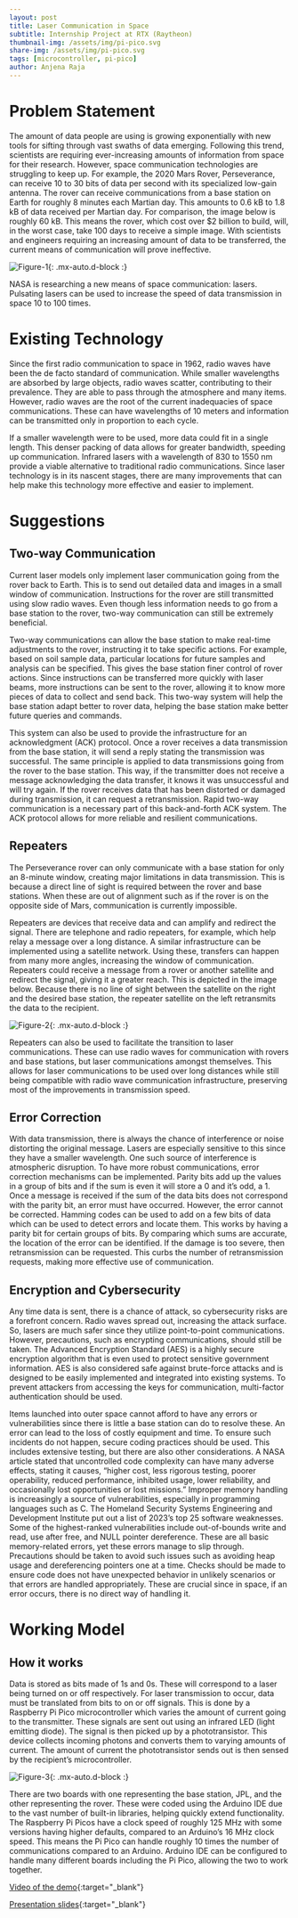 ```yaml
---
layout: post
title: Laser Communication in Space
subtitle: Internship Project at RTX (Raytheon)
thumbnail-img: /assets/img/pi-pico.svg
share-img: /assets/img/pi-pico.svg
tags: [microcontroller, pi-pico]
author: Anjena Raja
---
```


# Problem Statement
The amount of data people are using is growing exponentially with new tools for sifting through vast swaths of data emerging. Following this trend, scientists are requiring ever-increasing amounts of information from space for their research. However, space communication technologies are struggling to keep up. For example, the 2020 Mars Rover, Perseverance, can receive 10 to 30 bits of data per second with its specialized low-gain antenna. The rover can receive communications from a base station on Earth for roughly 8 minutes each Martian day. This amounts to 0.6 kB to 1.8 kB of data received per Martian day. For comparison, the image below is roughly 60 kB. This means the rover, which cost over $2 billion to build, will, in the worst case, take 100 days to receive a simple image. With scientists and engineers requiring an increasing amount of data to be transferred, the current means of communication will prove ineffective.

![Figure-1](/assets/img/lcs/fig-1.png){: .mx-auto.d-block :}

NASA is researching a new means of space communication: lasers. Pulsating lasers can be used to increase the speed of data transmission in space 10 to 100 times.
# Existing Technology
Since the first radio communication to space in 1962, radio waves have been the de facto standard of communication. While smaller wavelengths are absorbed by large objects, radio waves scatter, contributing to their prevalence. They are able to pass through the atmosphere and many items. However, radio waves are the root of the current inadequacies of space communications. These can have wavelengths of 10 meters and information can be transmitted only in proportion to each cycle.

If a smaller wavelength were to be used, more data could fit in a single length. This denser packing of data allows for greater bandwidth, speeding up communication. Infrared lasers with a wavelength of 830 to 1550 nm provide a viable alternative to traditional radio communications. Since laser technology is in its nascent stages, there are many improvements that can help make this technology more effective and easier to implement.
# Suggestions
## Two-way Communication
Current laser models only implement laser communication going from the rover back to Earth. This is to send out detailed data and images in a small window of communication. Instructions for the rover are still transmitted using slow radio waves. Even though less information needs to go from a base station to the rover, two-way communication can still be extremely beneficial.

Two-way communications can allow the base station to make real-time adjustments to the rover, instructing it to take specific actions. For example, based on soil sample data, particular locations for future samples and analysis can be specified. This gives the base station finer control of rover actions. Since instructions can be transferred more quickly with laser beams, more instructions can be sent to the rover, allowing it to know more pieces of data to collect and send back. This two-way system will help the base station adapt better to rover data, helping the base station make better future queries and commands.

This system can also be used to provide the infrastructure for an acknowledgment (ACK) protocol. Once a rover receives a data transmission from the base station, it will send a reply stating the transmission was successful. The same principle is applied to data transmissions going from the rover to the base station. This way, if the transmitter does not receive a message acknowledging the data transfer, it knows it was unsuccessful and will try again. If the rover receives data that has been distorted or damaged during transmission, it can request a retransmission. Rapid two-way communication is a necessary part of this back-and-forth ACK system. The ACK protocol allows for more reliable and resilient communications.
## Repeaters
The Perseverance rover can only communicate with a base station for only an 8-minute window, creating major limitations in data transmission. This is because a direct line of sight is required between the rover and base stations. When these are out of alignment such as if the rover is on the opposite side of Mars, communication is currently impossible. 

Repeaters are devices that receive data and can amplify and redirect the signal. There are telephone and radio repeaters, for example, which help relay a message over a long distance. A similar infrastructure can be implemented using a satellite network. Using these, transfers can happen from many more angles, increasing the window of communication. Repeaters could receive a message from a rover or another satellite and redirect the signal, giving it a greater reach. This is depicted in the image below. Because there is no line of sight between the satellite on the right and the desired base station, the repeater satellite on the left retransmits the data to the recipient.

![Figure-2](/assets/img/lcs/fig-2.png){: .mx-auto.d-block :}

Repeaters can also be used to facilitate the transition to laser communications. These can use radio waves for communication with rovers and base stations, but laser communications amongst themselves. This allows for laser communications to be used over long distances while still being compatible with radio wave communication infrastructure, preserving most of the improvements in transmission speed.
## Error Correction
With data transmission, there is always the chance of interference or noise distorting the original message. Lasers are especially sensitive to this since they have a smaller wavelength. One such source of interference is atmospheric disruption. To have more robust communications, error correction mechanisms can be implemented. Parity bits add up the values in a group of bits and if the sum is even it will store a 0 and it’s odd, a 1. Once a message is received if the sum of the data bits does not correspond with the parity bit, an error must have occurred. However, the error cannot be corrected. Hamming codes can be used to add on a few bits of data which can be used to detect errors and locate them. This works by having a parity bit for certain groups of bits. By comparing which sums are accurate, the location of the error can be identified. If the damage is too severe, then retransmission can be requested. This curbs the number of retransmission requests, making more effective use of communication.
## Encryption and Cybersecurity
Any time data is sent, there is a chance of attack, so cybersecurity risks are a forefront concern. Radio waves spread out, increasing the attack surface. So, lasers are much safer since they utilize point-to-point communications. However, precautions, such as encrypting communications, should still be taken. The Advanced Encryption Standard (AES) is a highly secure encryption algorithm that is even used to protect sensitive government information. AES is also considered safe against brute-force attacks and is designed to be easily implemented and integrated into existing systems. To prevent attackers from accessing the keys for
communication, multi-factor authentication should be used. 

Items launched into outer space cannot afford to have any errors or vulnerabilities since there is little a base station can do to resolve these. An error can lead to the loss of costly equipment and time. To ensure such incidents do not happen, secure coding practices should be used. This includes extensive testing, but there are also other considerations. A NASA article stated that uncontrolled code complexity can have many adverse effects, stating it causes, “higher cost, less rigorous testing, poorer operability, reduced performance, inhibited usage, lower reliability, and occasionally lost opportunities or lost missions.” Improper memory handling is increasingly a source of vulnerabilities, especially in programming languages such as C. The Homeland Security Systems Engineering and Development Institute put out a list of 2023’s top 25 software weaknesses. Some of the highest-ranked vulnerabilities include out-of-bounds write and read, use after free, and NULL pointer dereference. These are all basic memory-related errors, yet these errors manage to slip through. Precautions should be taken to avoid such issues such as avoiding heap usage and dereferencing pointers one at a time. Checks should be made to ensure code does not have unexpected behavior in unlikely scenarios or that
errors are handled appropriately. These are crucial since in space, if an error occurs, there is no direct way of handling it.
# Working Model
## How it works
Data is stored as bits made of 1s and 0s. These will correspond to a laser being turned on or off respectively. For laser transmission to occur, data must be translated from bits to on or off signals. This is done by a Raspberry Pi Pico microcontroller which varies the amount of current going to the transmitter. These signals are sent out using an infrared LED (light emitting diode). The signal is then picked up by a phototransistor. This device collects incoming photons and
converts them to varying amounts of current. The amount of current the phototransistor sends out is then sensed by the recipient’s microcontroller.

![Figure-3](/assets/img/lcs/fig-3.png){: .mx-auto.d-block :}

There are two boards with one representing the base station, JPL, and the other representing the rover. These were coded using the Arduino IDE due to the vast number of built-in libraries, helping quickly extend functionality. The Raspberry Pi Picos have a clock speed of roughly 125 MHz with some versions having higher defaults, compared to an Arduino’s 16 MHz clock speed. This means the Pi Pico can handle roughly 10 times the number of communications compared to an Arduino. Arduino IDE can be configured to handle many different boards including the Pi Pico, allowing the two to work together. 

[Video of the demo](https://drive.google.com/file/d/1SWhcR6_NXC8evElUV2Yza1MXnxlzi6qL/view?usp=sharing){:target="_blank"}

[Presentation slides](https://docs.google.com/presentation/d/1zszqOG7fdWVzj55BVmTPCa5D9BhMQLyoGpIfbuguXEk/edit?usp=sharing){:target="_blank"}

